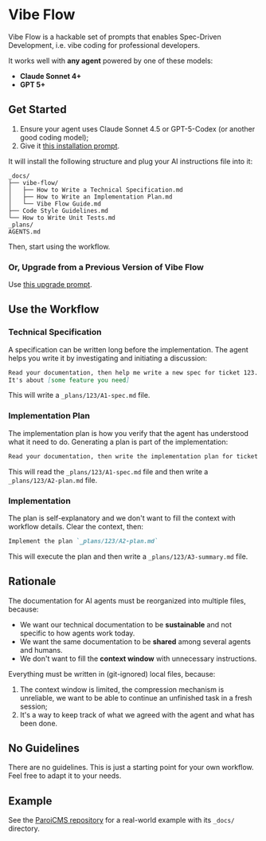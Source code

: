 # Vibe Flow

Vibe Flow is a hackable set of prompts that enables Spec-Driven Development, i.e. vibe coding for professional developers.

It works well with **any agent** powered by one of these models:

- **Claude Sonnet 4+**
- **GPT 5+**

## Get Started

1. Ensure your agent uses Claude Sonnet 4.5 or GPT-5-Codex (or another good coding model);
2. Give it [this installation prompt](https://raw.githubusercontent.com/paleo/vibe-flow/refs/heads/main/bootstrap.md).

It will install the following structure and plug your AI instructions file into it:

```text
_docs/
├── vibe-flow/
│   ├── How to Write a Technical Specification.md
│   ├── How to Write an Implementation Plan.md
│   └── Vibe Flow Guide.md
├── Code Style Guidelines.md
└── How to Write Unit Tests.md
_plans/
AGENTS.md
```

Then, start using the workflow.

### Or, Upgrade from a Previous Version of Vibe Flow

Use [this upgrade prompt](https://raw.githubusercontent.com/paleo/vibe-flow/refs/heads/main/upgrade/upgrade-to-vibe-flow.md).

## Use the Workflow

### Technical Specification

A specification can be written long before the implementation. The agent helps you write it by investigating and initiating a discussion:

```markdown
Read your documentation, then help me write a new spec for ticket 123.
It's about [some feature you need]
```

This will write a `_plans/123/A1-spec.md` file.

### Implementation Plan

The implementation plan is how you verify that the agent has understood what it need to do. Generating a plan is part of the implementation:

```markdown
Read your documentation, then write the implementation plan for ticket 123.
```

This will read the `_plans/123/A1-spec.md` file and then write a `_plans/123/A2-plan.md` file.

### Implementation

The plan is self-explanatory and we don't want to fill the context with workflow details. Clear the context, then:

```markdown
Implement the plan `_plans/123/A2-plan.md`
```

This will execute the plan and then write a `_plans/123/A3-summary.md` file.

## Rationale

The documentation for AI agents must be reorganized into multiple files, because:

- We want our technical documentation to be **sustainable** and not specific to how agents work today.
- We want the same documentation to be **shared** among several agents and humans.
- We don't want to fill the **context window** with unnecessary instructions.

Everything must be written in (git-ignored) local files, because:

1. The context window is limited, the compression mechanism is unreliable, we want to be able to continue an unfinished task in a fresh session;
2. It's a way to keep track of what we agreed with the agent and what has been done.

## No Guidelines

There are no guidelines. This is just a starting point for your own workflow. Feel free to adapt it to your needs.

## Example

See the [ParoiCMS repository](https://gitlab.com/paroi/opensource/paroicms/) for a real-world example with its `_docs/` directory.
